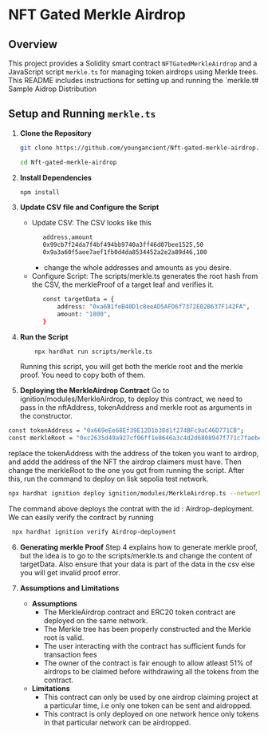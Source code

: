 # NFT Gated Merkle Airdrop

## Overview

This project provides a Solidity smart contract `NFTGatedMerkleAirdrop` and a JavaScript script `merkle.ts` for managing token airdrops using Merkle trees. This README includes instructions for setting up and running the `merkle.t# Sample Aidrop Distribution

## Setup and Running `merkle.ts`

1. **Clone the Repository**

   ```bash
   git clone https://github.com/youngancient/Nft-gated-merkle-airdrop.git

   cd Nft-gated-merkle-airdrop
   ```

2. **Install Dependencies**

   ```bash
   npm install
   ```

3. **Update CSV file and Configure the Script**
   - Update CSV: The CSV looks like this
      ```bash
         address,amount
         0x99cb7f24da7f4bf494bb9740a3ff46d07bee1525,50
         0x9a3a60f5aee7aef1fb0d4da8534452a2e2a89d46,100
       ```
     - change the whole addresses and amounts as you desire.
   - Configure Script: The scripts/merkle.ts generates the root hash from the CSV, the merkleProof of a target leaf and verifies it.
      ```bash
         const targetData = {
             address: "0xa6B1feB40D1c8eeAD5AFD6f7372E02B637F142FA",
             amount: "1800",
         }
       ```
4. **Run the Script**

   ```bash
       npx hardhat run scripts/merkle.ts
   ```

   Running this script, you will get both the merkle root and the merkle proof. You need to copy both of them.

5. **Deploying the MerkleAirdrop Contract**
   Go to ignition/modules/MerkleAirdrop, to deploy this contract, we need to pass in the nftAddress, tokenAddress and merkle root as arguments in the constructor.

```bash
const tokenAddress = "0x669eEe68Ef39E12D1b38d1f274BFc9aC46D771CB";
const merkleRoot = "0xc2635d49a927cf06ff1e8646a3c4d2d6808947f771c7faebe4b63b09df24b449";
```

replace the tokenAddress with the address of the token you want to airdrop, and addd the address of the NFT the airdrop claimers must have. Then change the merkleRoot to the one you got from running the script.
After this, run the command to deploy on lisk sepolia test network.

```bash
npx hardhat ignition deploy ignition/modules/MerkleAirdrop.ts --network lisk-sepolia --deployment-id Airdrop-deployment
```

The command above deploys the contrat with the id : Airdrop-deployment. We can easily verify the contract by running

```bash
 npx hardhat ignition verify Airdrop-deployment
```

6. **Generating merkle Proof**
   Step 4 explains how to generate merkle proof, but the idea is to go to the scripts/merkle.ts and change the content of targetData. Also ensure that your data is part of the data in the csv else you will get invalid proof error.

7. **Assumptions and Limitations**
   - **Assumptions**
     - The MerkleAirdrop contract and ERC20 token contract are deployed on the same network.
     - The Merkle tree has been properly constructed and the Merkle root is valid.
     - The user interacting with the contract has sufficient funds for transaction fees
     - The owner of the contract is fair enough to allow atleast 51% of airdrops to be claimed before withdrawing all the tokens from the contract.
   - **Limitations**
     - This contract can only be used by one airdrop claiming project at a particular time, i.e only one token can be sent and aidropped.
     - This contract is only deployed on one network hence only tokens in that particular network can be airdropped.
